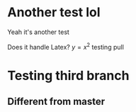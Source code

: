 # Another test lol

Yeah it's another test

Does it handle Latex? $y=x^2$
testing pull

# Testing third branch

## Different from master